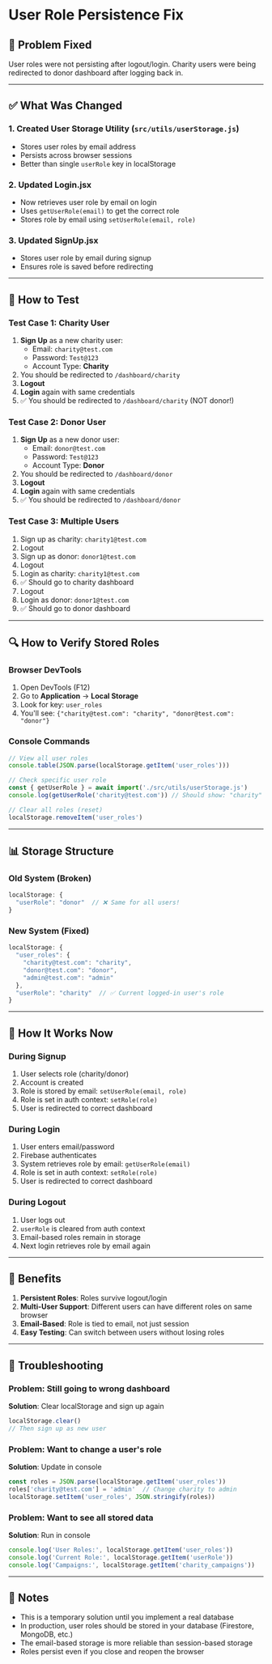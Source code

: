# User Role Persistence Fix

## 🐛 Problem Fixed
User roles were not persisting after logout/login. Charity users were being redirected to donor dashboard after logging back in.

---

## ✅ What Was Changed

### 1. **Created User Storage Utility** (`src/utils/userStorage.js`)
- Stores user roles by email address
- Persists across browser sessions
- Better than single `userRole` key in localStorage

### 2. **Updated Login.jsx**
- Now retrieves user role by email on login
- Uses `getUserRole(email)` to get the correct role
- Stores role by email using `setUserRole(email, role)`

### 3. **Updated SignUp.jsx**
- Stores user role by email during signup
- Ensures role is saved before redirecting

---

## 🧪 How to Test

### Test Case 1: Charity User
1. **Sign Up** as a new charity user:
   - Email: `charity@test.com`
   - Password: `Test@123`
   - Account Type: **Charity**
2. You should be redirected to `/dashboard/charity`
3. **Logout**
4. **Login** again with same credentials
5. ✅ You should be redirected to `/dashboard/charity` (NOT donor!)

### Test Case 2: Donor User
1. **Sign Up** as a new donor user:
   - Email: `donor@test.com`
   - Password: `Test@123`
   - Account Type: **Donor**
2. You should be redirected to `/dashboard/donor`
3. **Logout**
4. **Login** again with same credentials
5. ✅ You should be redirected to `/dashboard/donor`

### Test Case 3: Multiple Users
1. Sign up as charity: `charity1@test.com`
2. Logout
3. Sign up as donor: `donor1@test.com`
4. Logout
5. Login as charity: `charity1@test.com`
6. ✅ Should go to charity dashboard
7. Logout
8. Login as donor: `donor1@test.com`
9. ✅ Should go to donor dashboard

---

## 🔍 How to Verify Stored Roles

### Browser DevTools
1. Open DevTools (F12)
2. Go to **Application** → **Local Storage**
3. Look for key: `user_roles`
4. You'll see: `{"charity@test.com": "charity", "donor@test.com": "donor"}`

### Console Commands
```javascript
// View all user roles
console.table(JSON.parse(localStorage.getItem('user_roles')))

// Check specific user role
const { getUserRole } = await import('./src/utils/userStorage.js')
console.log(getUserRole('charity@test.com')) // Should show: "charity"

// Clear all roles (reset)
localStorage.removeItem('user_roles')
```

---

## 📊 Storage Structure

### Old System (Broken)
```javascript
localStorage: {
  "userRole": "donor"  // ❌ Same for all users!
}
```

### New System (Fixed)
```javascript
localStorage: {
  "user_roles": {
    "charity@test.com": "charity",
    "donor@test.com": "donor",
    "admin@test.com": "admin"
  },
  "userRole": "charity"  // ✅ Current logged-in user's role
}
```

---

## 🔄 How It Works Now

### During Signup
1. User selects role (charity/donor)
2. Account is created
3. Role is stored by email: `setUserRole(email, role)`
4. Role is set in auth context: `setRole(role)`
5. User is redirected to correct dashboard

### During Login
1. User enters email/password
2. Firebase authenticates
3. System retrieves role by email: `getUserRole(email)`
4. Role is set in auth context: `setRole(role)`
5. User is redirected to correct dashboard

### During Logout
1. User logs out
2. `userRole` is cleared from auth context
3. Email-based roles remain in storage
4. Next login retrieves role by email again

---

## 🚀 Benefits

1. **Persistent Roles**: Roles survive logout/login
2. **Multi-User Support**: Different users can have different roles on same browser
3. **Email-Based**: Role is tied to email, not just session
4. **Easy Testing**: Can switch between users without losing roles

---

## 🐛 Troubleshooting

### Problem: Still going to wrong dashboard
**Solution**: Clear localStorage and sign up again
```javascript
localStorage.clear()
// Then sign up as new user
```

### Problem: Want to change a user's role
**Solution**: Update in console
```javascript
const roles = JSON.parse(localStorage.getItem('user_roles'))
roles['charity@test.com'] = 'admin'  // Change charity to admin
localStorage.setItem('user_roles', JSON.stringify(roles))
```

### Problem: Want to see all stored data
**Solution**: Run in console
```javascript
console.log('User Roles:', localStorage.getItem('user_roles'))
console.log('Current Role:', localStorage.getItem('userRole'))
console.log('Campaigns:', localStorage.getItem('charity_campaigns'))
```

---

## 📝 Notes

- This is a temporary solution until you implement a real database
- In production, user roles should be stored in your database (Firestore, MongoDB, etc.)
- The email-based storage is more reliable than session-based storage
- Roles persist even if you close and reopen the browser

